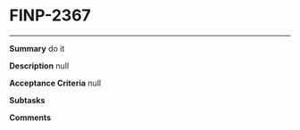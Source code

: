 # FINP-2367
---
**Summary**
do it




**Description**
null




**Acceptance Criteria**
null




**Subtasks**




**Comments**




